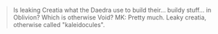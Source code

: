 > Is leaking Creatia what the Daedra use to build their... buildy stuff... in Oblivion? Which is otherwise Void?
> MK: Pretty much. Leaky creatia, otherwise called "kaleidocules".

